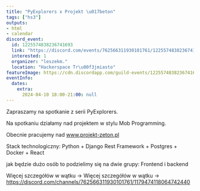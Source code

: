 ```yaml
---
title: "PyExplorers x Projekt \u017beton"
tags: ["hs3"]
outputs:
- html
- calendar
discord_event:
  id: 1225574838236741693
  link: "https://discord.com/events/762566311930101761/1225574838236741693"
  interested: 1
  organizer: "leszekm."
  location: "Hackerspace Tr\u00f3jmiasto"
featureImage: https://cdn.discordapp.com/guild-events/1225574838236741693/bd2099207051258af87a3b35d7d25b25.png?size=1024
eventInfo:
  dates:
    extra:
      2024-04-10 18:00-21:00: null
---
```

Zapraszamy na spotkanie z serii PyExplorers.

Na spotkaniu działamy nad projektem w stylu Mob Programming.

Obecnie pracujemy nad www.projekt-zeton.pl

Stack technologiczny: Python + Django Rest Framework + Postgres + Docker + React

jak będzie dużo osób to podzielimy się na dwie grupy: Frontend i backend

Więcej szczegółów w wątku -> ⁠Więcej szczegółów w wątku -> https://discord.com/channels/762566311930101761/1179474118064742440
